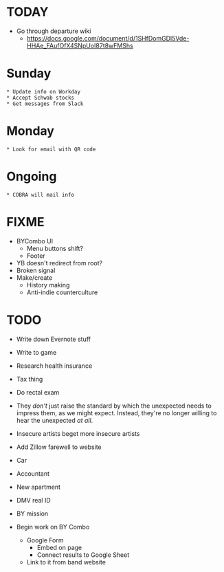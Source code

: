 # TODAY
* Go through departure wiki
    * https://docs.google.com/document/d/1SHfDomGDl5Vde-HHAe_FAufOfX4SNpUoI87t8wFMShs
# Sunday
    * Update info on Workday
    * Accept Schwab stocks
    * Get messages from Slack
# Monday
    * Look for email with QR code
# Ongoing
    * COBRA will mail info

# FIXME
* BYCombo UI
    * Menu buttons shift?
    * Footer
* YB doesn't redirect from root?
* Broken signal
* Make/create
    * History making
    * Anti-indie counterculture

# TODO
* Write down Evernote stuff
* Write to game
* Research health insurance
* Tax thing
* Do rectal exam
* They *don't* just raise the standard by which the unexpected needs to impress them, as we might expect. Instead, they're no longer willing to hear the unexpected *at all*.
* Insecure artists beget more insecure artists
* Add Zillow farewell to website

* Car
* Accountant
* New apartment
* DMV real ID
* BY mission

* Begin work on BY Combo
    * Google Form
        * Embed on page
        * Connect results to Google Sheet
    * Link to it from band website